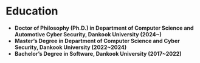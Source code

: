 # Education

- <b>Doctor of Philosophy (Ph.D.) in Department of Computer Science and Automotive Cyber ​​Security, Dankook University (2024~)</b>
- <b>Master’s Degree in Department of Computer Science and Cyber ​​Security, Dankook University (2022~2024)</b>
- <b>Bachelor’s Degree in Software, Dankook University (2017~2022)</b>
